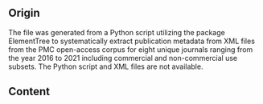 ## Origin
The file was generated from a Python script utilizing the package ElementTree to systematically extract publication metadata from XML files from the PMC open-access corpus for eight unique journals ranging from the year 2016 to 2021 including commercial and non-commercial use subsets. The Python script and XML files are not available.
## Content
